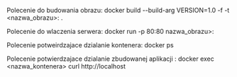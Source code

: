 Polecenie do budowania obrazu: 
docker build --build-arg VERSION=1.0 -f <Dockerfile> -t <nazwa_obrazu>:<wersja> .

Polecenie do wlaczenia serwera: 
docker run -p 80:80 nazwa_obrazu>:<wersja>

Polecenie potweirdzajace dzialanie kontenera: 
docker ps

Polecenie potwierdzajace dzialanie zbudowanej aplikacji : 
docker exec <nazwa_kontenera> curl http://localhost